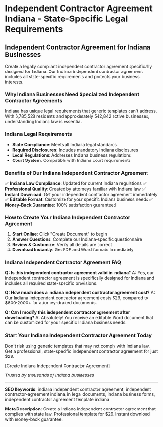 # Independent Contractor Agreement Indiana - State-Specific Legal Requirements

## Independent Contractor Agreement for Indiana Businesses

Create a legally compliant independent contractor agreement specifically designed for Indiana. Our Indiana independent contractor agreement includes all state-specific requirements and protects your business interests.

### Why Indiana Businesses Need Specialized Independent Contractor Agreements

Indiana has unique legal requirements that generic templates can't address. With 6,785,528 residents and approximately 542,842 active businesses, understanding Indiana law is essential.

### Indiana Legal Requirements

- **State Compliance**: Meets all Indiana legal standards
- **Required Disclosures**: Includes mandatory Indiana disclosures
- **Local Regulations**: Addresses Indiana business regulations
- **Court System**: Compatible with Indiana court requirements

### Benefits of Our Indiana Independent Contractor Agreement

✅ **Indiana Law Compliance**: Updated for current Indiana regulations
✅ **Professional Quality**: Created by attorneys familiar with Indiana law
✅ **Instant Download**: Get your independent contractor agreement immediately
✅ **Editable Format**: Customize for your specific Indiana business needs
✅ **Money-Back Guarantee**: 100% satisfaction guaranteed

### How to Create Your Indiana Independent Contractor Agreement

1. **Start Online**: Click "Create Document" to begin
2. **Answer Questions**: Complete our Indiana-specific questionnaire
3. **Review & Customize**: Verify all details are correct
4. **Download Instantly**: Get PDF and Word formats immediately

### Indiana Independent Contractor Agreement FAQ

**Q: Is this independent contractor agreement valid in Indiana?**
A: Yes, our independent contractor agreement is specifically designed for Indiana and includes all required state-specific provisions.

**Q: How much does a Indiana independent contractor agreement cost?**
A: Our Indiana independent contractor agreement costs $29, compared to $800-2000+ for attorney-drafted documents.

**Q: Can I modify this independent contractor agreement after downloading?**
A: Absolutely! You receive an editable Word document that can be customized for your specific Indiana business needs.

### Start Your Indiana Independent Contractor Agreement Today

Don't risk using generic templates that may not comply with Indiana law. Get a professional, state-specific independent contractor agreement for just $29.

[Create Indiana Independent Contractor Agreement]

_Trusted by thousands of Indiana businesses_

---

**SEO Keywords**: indiana independent contractor agreement, independent contractor-agreement indiana, in legal documents, indiana business forms, independent contractor agreement template indiana

**Meta Description**: Create a Indiana independent contractor agreement that complies with state law. Professional template for $29. Instant download with money-back guarantee.
